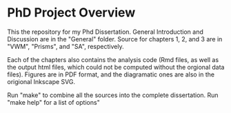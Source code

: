 PhD Project Overview
===================

This the repository for my Phd Dissertation. General Introduction
and Discussion are in the "General" folder. Source for chapters 1,
2, and 3 are in "VWM", "Prisms", and "SA", respectively. 

Each of the chapters also contains the analysis code (Rmd files,
as well as the output html files, which could not be computed
without the orgional data files). Figures are in PDF format, and
the diagramatic ones are also in the origional Inkscape SVG.

Run "make" to combine all the sources into the complete
dissertation. Run "make help" for a list of options"
